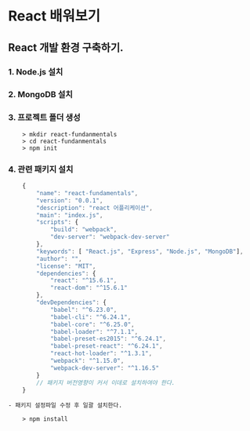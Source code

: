 React 배워보기
=============

## React 개발 환경 구축하기.

### 1. Node.js 설치

### 2. MongoDB 설치

### 3. 프로젝트 폴더 생성

```shell
    > mkdir react-fundanmentals
    > cd react-fundanmentals
    > npm init
```

### 4. 관련 패키지 설치
```js
    {
        "name": "react-fundamentals",
        "version": "0.0.1",
        "description": "react 어플리케이션",
        "main": "index.js",
        "scripts": {
            "build": "webpack",
            "dev-server": "webpack-dev-server"
        },
        "keywords": [ "React.js", "Express", "Node.js", "MongoDB"],
        "author": "",
        "license": "MIT",
        "dependencies": {
            "react": "^15.6.1",
            "react-dom": "^15.6.1"
        },
        "devDependencies": {
            "babel": "^6.23.0",
            "babel-cli": "^6.24.1",
            "babel-core": "^6.25.0",
            "babel-loader": "^7.1.1",
            "babel-preset-es2015": "^6.24.1",
            "babel-preset-react": "^6.24.1",
            "react-hot-loader": "^1.3.1",
            "webpack": "^1.15.0",
            "webpack-dev-server": "^1.16.5"
        }
        // 패키지 버전영향이 커서 이데로 설치하여야 한다.
    }
```

    - 패키지 설정파일 수정 후 일괄 설치한다.

```shell
    > npm install
```
